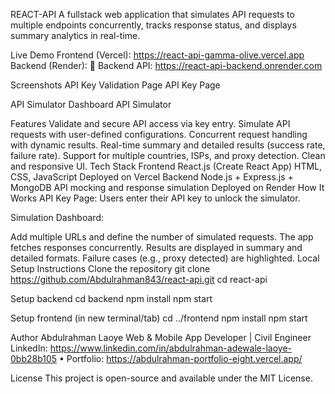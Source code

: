 REACT-API
A fullstack web application that simulates API requests to multiple endpoints concurrently, tracks response status, and displays summary analytics in real-time.

Live Demo
Frontend (Vercel): https://react-api-gamma-olive.vercel.app
Backend (Render): 🔗 Backend API: https://react-api-backend.onrender.com

Screenshots
API Key Validation Page
API Key Page

API Simulator Dashboard
API Simulator

Features
Validate and secure API access via key entry.
Simulate API requests with user-defined configurations.
Concurrent request handling with dynamic results.
Real-time summary and detailed results (success rate, failure rate).
Support for multiple countries, ISPs, and proxy detection.
Clean and responsive UI.
Tech Stack
Frontend
React.js (Create React App)
HTML, CSS, JavaScript
Deployed on Vercel
Backend
Node.js + Express.js + MongoDB
API mocking and response simulation
Deployed on Render
How It Works
API Key Page:
Users enter their API key to unlock the simulator.

Simulation Dashboard:

Add multiple URLs and define the number of simulated requests.
The app fetches responses concurrently.
Results are displayed in summary and detailed formats.
Failure cases (e.g., proxy detected) are highlighted.
Local Setup Instructions
Clone the repository
git clone https://github.com/Abdulrahman843/react-api.git cd react-api

Setup backend
cd backend npm install npm start

Setup frontend (in new terminal/tab)
cd ../frontend npm install npm start

Author
Abdulrahman Laoye Web & Mobile App Developer | Civil Engineer LinkedIn: https://www.linkedin.com/in/abdulrahman-adewale-laoye-0bb28b105 • Portfolio: https://abdulrahman-portfolio-eight.vercel.app/

License
This project is open-source and available under the MIT License.